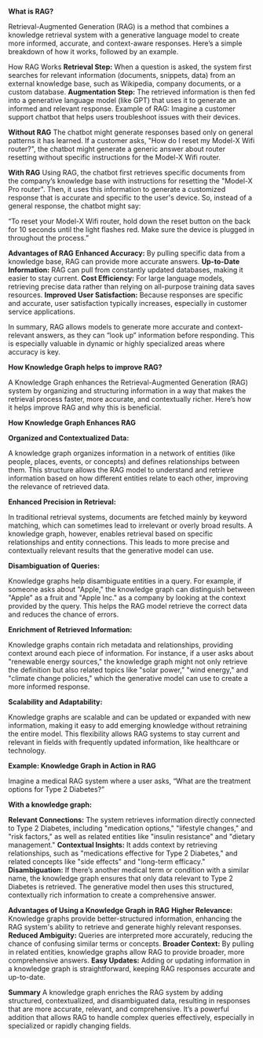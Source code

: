 **What is RAG?**

Retrieval-Augmented Generation (RAG) is a method that combines a knowledge retrieval system with a generative language model to create more informed, accurate, and context-aware responses. 
Here’s a simple breakdown of how it works, followed by an example.

How RAG Works
**Retrieval Step:** When a question is asked, the system first searches for relevant information (documents, snippets, data) from an external knowledge base, such as Wikipedia, company documents, or a custom database.
**Augmentation Step:** The retrieved information is then fed into a generative language model (like GPT) that uses it to generate an informed and relevant response.
Example of RAG: Imagine a customer support chatbot that helps users troubleshoot issues with their devices.

**Without RAG**
The chatbot might generate responses based only on general patterns it has learned. If a customer asks, "How do I reset my Model-X Wifi router?", 
the chatbot might generate a generic answer about router resetting without specific instructions for the Model-X Wifi router.

**With RAG**
Using RAG, the chatbot first retrieves specific documents from the company’s knowledge base with instructions for resetting the "Model-X Pro router".
Then, it uses this information to generate a customized response that is accurate and specific to the user's device. 
So, instead of a general response, the chatbot might say:

“To reset your Model-X Wifi router, hold down the reset button on the back for 10 seconds until the light flashes red. Make sure the device is plugged in throughout the process.”

**Advantages of RAG**
**Enhanced Accuracy:** By pulling specific data from a knowledge base, RAG can provide more accurate answers.
**Up-to-Date Information:** RAG can pull from constantly updated databases, making it easier to stay current.
**Cost Efficiency:** For large language models, retrieving precise data rather than relying on all-purpose training data saves resources.
**Improved User Satisfaction:** Because responses are specific and accurate, user satisfaction typically increases, especially in customer service applications.

In summary, RAG allows models to generate more accurate and context-relevant answers, as they can “look up” information before responding. 
This is especially valuable in dynamic or highly specialized areas where accuracy is key.

**How Knowledge Graph helps to improve RAG?**

A Knowledge Graph enhances the Retrieval-Augmented Generation (RAG) system by organizing and structuring information in a way that makes the retrieval process faster, more accurate, and contextually richer. 
Here’s how it helps improve RAG and why this is beneficial.

**How Knowledge Graph Enhances RAG**

**Organized and Contextualized Data:**

A knowledge graph organizes information in a network of entities (like people, places, events, or concepts) and defines relationships between them. This structure allows the RAG model to understand and retrieve information based on how different entities relate to each other, 
improving the relevance of retrieved data.

**Enhanced Precision in Retrieval:**

In traditional retrieval systems, documents are fetched mainly by keyword matching, which can sometimes lead to irrelevant or overly broad results. A knowledge graph, however, enables retrieval based on specific relationships and entity connections. 
This leads to more precise and contextually relevant results that the generative model can use.

**Disambiguation of Queries:**

Knowledge graphs help disambiguate entities in a query. For example, if someone asks about "Apple," the knowledge graph can distinguish between "Apple" as a fruit and "Apple Inc." as a company by looking at the context provided by the query. 
This helps the RAG model retrieve the correct data and reduces the chance of errors.

**Enrichment of Retrieved Information:**

Knowledge graphs contain rich metadata and relationships, providing context around each piece of information. 
For instance, if a user asks about "renewable energy sources," the knowledge graph might not only retrieve the definition but also related topics like "solar power," "wind energy," and "climate change policies," which the generative model can use to create a more informed response.

**Scalability and Adaptability:**

Knowledge graphs are scalable and can be updated or expanded with new information, making it easy to add emerging knowledge without retraining the entire model. 
This flexibility allows RAG systems to stay current and relevant in fields with frequently updated information, like healthcare or technology.

**Example: Knowledge Graph in Action in RAG**

Imagine a medical RAG system where a user asks, “What are the treatment options for Type 2 Diabetes?”

**With a knowledge graph:**

**Relevant Connections:** The system retrieves information directly connected to Type 2 Diabetes, including "medication options," "lifestyle changes," and "risk factors," as well as related entities like "insulin resistance" and "dietary management."
**Contextual Insights:** It adds context by retrieving relationships, such as "medications effective for Type 2 Diabetes," and related concepts like "side effects" and "long-term efficacy."
**Disambiguation:** If there’s another medical term or condition with a similar name, the knowledge graph ensures that only data relevant to Type 2 Diabetes is retrieved.
The generative model then uses this structured, contextually rich information to create a comprehensive answer.

**Advantages of Using a Knowledge Graph in RAG**
**Higher Relevance:** Knowledge graphs provide better-structured information, enhancing the RAG system's ability to retrieve and generate highly relevant responses.
**Reduced Ambiguity:** Queries are interpreted more accurately, reducing the chance of confusing similar terms or concepts.
**Broader Context:** By pulling in related entities, knowledge graphs allow RAG to provide broader, more comprehensive answers.
**Easy Updates:** Adding or updating information in a knowledge graph is straightforward, keeping RAG responses accurate and up-to-date.

**Summary**
A knowledge graph enriches the RAG system by adding structured, contextualized, and disambiguated data, resulting in responses that are more accurate, relevant, and comprehensive. 
It’s a powerful addition that allows RAG to handle complex queries effectively, especially in specialized or rapidly changing fields.
